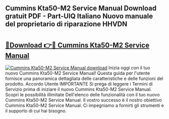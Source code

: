 ## Cummins Kta50-M2 Service Manual Download gratuit PDF - Part-UlQ Italiano Nuovo manuale del proprietario di riparazione HHVDN

# <h2><a href="http://dfafwsr.blite.top/?on=Cummins+Kta50-M2+Service+Manual">🔗Download 👉🔴 Cummins Kta50-M2 Service Manual</a></h2>

[![Cummins Kta50-M2 Service Manual download](https://i.imgur.com/lujVjoI.png)](http://dfafwsr.blite.top/?on=Cummins+Kta50-M2+Service+Manual)
Inizia oggi con il tuo nuovo Cummins Kta50-M2 Service Manual! Questa guida per l'utente fornisce una panoramica dettagliata delle caratteristiche e delle funzioni del prodotto. Accordo Utente IMPORTANTE Si prega di leggere i Termini di Servizio prima di iniziare il nuovo Cummins Kta50-M2 Service Manual. Scopri le possibilità illimitate Dell'elenco delle funzionalità con il tuo nuovo Cummins Kta50-M2 Service Manual. Il vostro successo è il nostro obiettivo Cummins Kta50-M2 Service Manual. Ci impegniamo a fornirti gli strumenti e il supporto di cui hai bisogno.
